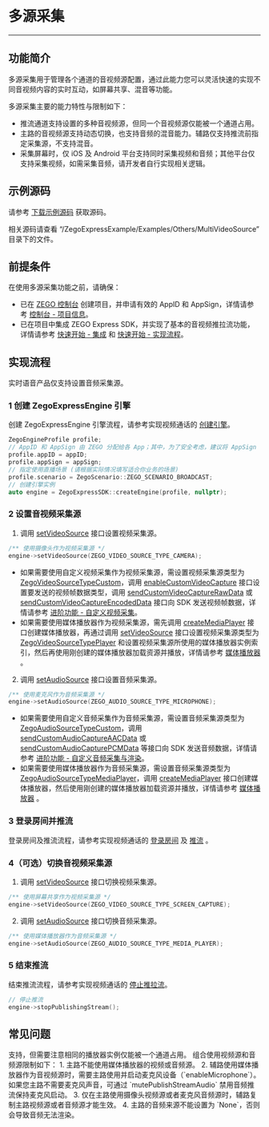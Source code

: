 # 多源采集

- - -
## 功能简介

多源采集用于管理各个通道的音视频源配置，通过此能力您可以灵活快速的实现不同音视频内容的实时互动，如屏幕共享、混音等功能。

多源采集主要的能力特性与限制如下：
- 推流通道支持设置的多种音视频源，但同一个音视频源仅能被一个通道占用。
- 主路的音视频源支持动态切换，也支持音频的混音能力。辅路仅支持推流前指定采集源，不支持混音。
- 采集屏幕时，仅 iOS 及 Android 平台支持同时采集视频和音频；其他平台仅支持采集视频，如需采集音频，请开发者自行实现相关逻辑。

## 示例源码

请参考 [下载示例源码](https://doc-zh.zego.im/article/14537) 获取源码。

相关源码请查看 “/ZegoExpressExample/Examples/Others/MultiVideoSource” 目录下的文件。

## 前提条件

在使用多源采集功能之前，请确保：

- 已在 [ZEGO 控制台](https://console.zego.im) 创建项目，并申请有效的 AppID 和 AppSign，详情请参考 [控制台 - 项目信息](/console/project-info)。
- 已在项目中集成 ZEGO Express SDK，并实现了基本的音视频推拉流功能，详情请参考 [快速开始 - 集成](https://doc-zh.zego.im/article/8331) 和 [快速开始 - 实现流程](https://doc-zh.zego.im/article/8228)。


## 实现流程

<Warning title="注意">

实时语音产品仅支持设置音频采集源。

</Warning>



### 1 创建 ZegoExpressEngine 引擎

创建 ZegoExpressEngine 引擎流程，请参考实现视频通话的 [创建引擎](https://doc-zh.zego.im/article/8228#CreateEngine)。

```cpp
ZegoEngineProfile profile;
// AppID 和 AppSign 由 ZEGO 分配给各 App；其中，为了安全考虑，建议将 AppSign 存储在 App 的业务后台，需要使用时从后台获取
profile.appID = appID;
profile.appSign = appSign;
// 指定使用直播场景 (请根据实际情况填写适合你业务的场景)
profile.scenario = ZegoScenario::ZEGO_SCENARIO_BROADCAST;
// 创建引擎实例
auto engine = ZegoExpressSDK::createEngine(profile, nullptr);
```

### 2 设置音视频采集源

1. 调用 [setVideoSource](https://doc-zh.zego.im/article/api?doc=Express_Audio_SDK_API~cpp_linux~class~IZegoExpressEngine#set-video-source) 接口设置视频采集源。

```cpp
/** 使用摄像头作为视频采集源 */
engine->setVideoSource(ZEGO_VIDEO_SOURCE_TYPE_CAMERA);
```

<Note title="说明">

- 如果需要使用自定义视频采集作为视频采集源，需设置视频采集源类型为 [ZegoVideoSourceTypeCustom](https://doc-zh.zego.im/article/api?doc=Express_Audio_SDK_API~cpp_linux~enum~ZegoVideoSourceType#zego-video-source-type-custom)，调用 [enableCustomVideoCapture](https://doc-zh.zego.im/article/api?doc=Express_Audio_SDK_API~cpp_linux~class~IZegoExpressEngine#enable-custom-video-capture) 接口设置要发送的视频帧数据类型，调用 [sendCustomVideoCaptureRawData](https://doc-zh.zego.im/article/api?doc=Express_Audio_SDK_API~cpp_linux~class~IZegoExpressEngine#send-custom-video-capture-raw-data) 或 [sendCustomVideoCaptureEncodedData](https://doc-zh.zego.im/article/api?doc=Express_Audio_SDK_API~cpp_linux~class~IZegoExpressEngine#send-custom-video-capture-encoded-data) 接口向 SDK 发送视频帧数据，详情请参考 [进阶功能 - 自定义视频采集](https://doc-zh.zego.im/article/6874)。
- 如果需要使用媒体播放器作为视频采集源，需先调用 [createMediaPlayer](https://doc-zh.zego.im/article/api?doc=Express_Audio_SDK_API~cpp_linux~class~IZegoExpressEngine#create-media-player) 接口创建媒体播放器，再通过调用 [setVideoSource](https://doc-zh.zego.im/article/api?doc=Express_Audio_SDK_API~cpp_linux~class~IZegoExpressEngine#set-video-source) 接口设置视频采集源类型为 [ZegoVideoSourceTypePlayer](https://doc-zh.zego.im/article/api?doc=Express_Audio_SDK_API~cpp_linux~enum~ZegoVideoSourceType#zego-video-source-type-player) 和设置视频采集源所使用的媒体播放器实例索引，然后再使用刚创建的媒体播放器加载资源并播放，详情请参考 [媒体播放器](https://doc-zh.zego.im/article/8276) 。

</Note>



2. 调用 [setAudioSource](https://doc-zh.zego.im/article/api?doc=Express_Audio_SDK_API~cpp_linux~class~IZegoExpressEngine#set-audio-source) 接口设置音频采集源。

```cpp
/** 使用麦克风作为音频采集源 */
engine->setAudioSource(ZEGO_AUDIO_SOURCE_TYPE_MICROPHONE);
```

<Note title="说明">


- 如果需要使用自定义音频采集作为音频采集源，需设置音频采集源类型为 [ZegoAudioSourceTypeCustom](https://doc-zh.zego.im/article/api?doc=Express_Audio_SDK_API~cpp_linux~enum~ZegoAudioSourceType#zego-audio-source-type-custom)，调用 [sendCustomAudioCaptureAACData](https://doc-zh.zego.im/article/api?doc=Express_Audio_SDK_API~cpp_linux~class~IZegoExpressEngine#send-custom-audio-capture-aac-data) 或 [sendCustomAudioCapturePCMData](https://doc-zh.zego.im/article/api?doc=Express_Audio_SDK_API~cpp_linux~class~IZegoExpressEngine#send-custom-audio-capture-pcm-data) 等接口向 SDK 发送音频数据，详情请参考 [进阶功能 - 自定义音频采集与渲染](https://doc-zh.zego.im/article/8294)。
- 如果需要使用媒体播放器作为音频采集源，需设置音频采集源类型为 [ZegoAudioSourceTypeMediaPlayer](https://doc-zh.zego.im/article/api?doc=Express_Audio_SDK_API~cpp_linux~enum~ZegoAudioSourceType#zego-audio-source-type-media-player)，调用 [createMediaPlayer](https://doc-zh.zego.im/article/api?doc=Express_Audio_SDK_API~cpp_linux~class~IZegoExpressEngine#create-media-player) 接口创建媒体播放器，然后使用刚创建的媒体播放器加载资源并播放，详情请参考 [媒体播放器](https://doc-zh.zego.im/article/8276) 。


</Note>



### 3 登录房间并推流

登录房间及推流流程，请参考实现视频通话的 [登录房间](https://doc-zh.zego.im/article/8228#loginRoom) 及 [推流](https://doc-zh.zego.im/article/8228#publishingStream) 。

### 4（可选）切换音视频采集源

1. 调用 [setVideoSource](https://doc-zh.zego.im/article/api?doc=Express_Audio_SDK_API~cpp_linux~class~IZegoExpressEngine#set-video-source) 接口切换视频采集源。

```cpp
/** 使用屏幕共享作为视频采集源 */
engine->setVideoSource(ZEGO_VIDEO_SOURCE_TYPE_SCREEN_CAPTURE);
```

2. 调用 [setAudioSource](https://doc-zh.zego.im/article/api?doc=Express_Audio_SDK_API~cpp_linux~class~IZegoExpressEngine#set-audio-source) 接口切换音频采集源。

```cpp
/** 使用媒体播放器作为音频采集源 */
engine->setAudioSource(ZEGO_AUDIO_SOURCE_TYPE_MEDIA_PLAYER);
```

### 5 结束推流

结束推流流程，请参考实现视频通话的 [停止推拉流](https://doc-zh.zego.im/article/8228#stopPublishingStream)。

```cpp
// 停止推流
engine->stopPublishingStream();
```


## 常见问题


<Accordion title="是否支持设置多个媒体播放器?" defaultOpen="false">
支持，但需要注意相同的播放器实例仅能被一个通道占用。
</Accordion>

<Accordion title="组合使用视频源和音频源时有哪些限制？" defaultOpen="false">
组合使用视频源和音频源限制如下：
1. 主路不能使用媒体播放器的视频或音频源。
2. 辅路使用媒体播放器作为音视频源时，需要主路使用并启动麦克风设备（`enableMicrophone`）。
如果您主路不需要麦克风声音，可通过 `mutePublishStreamAudio` 禁用音频推流保持麦克风启动。
3. 仅在主路使用摄像头视频源或者麦克风音频源时，辅路复制主路视频源或者音频源才能生效。
4. 主路的音频来源不能设置为 `None`，否则会导致音频无法渲染。
</Accordion>
<Content />

